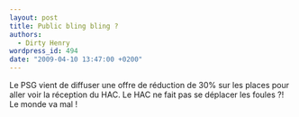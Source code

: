 ```yaml
---
layout: post
title: Public bling bling ?
authors:
  - Dirty Henry
wordpress_id: 494
date: "2009-04-10 13:47:00 +0200"
---
```


Le PSG vient de diffuser une offre de réduction de 30% sur les places pour aller
voir la réception du HAC. Le HAC ne fait pas se déplacer les foules ?! Le monde
va mal !
